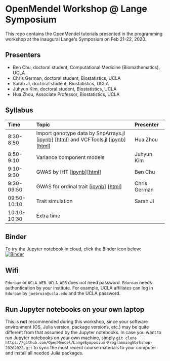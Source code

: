# OpenMendel Workshop @ Lange Symposium

This repo contains the OpenMendel tutorials presented in the programming workshop at the inaugural Lange's Symposium on Feb 21-22, 2020.

## Presenters

* Ben Chu, doctoral student, Computational Medicine (Biomathematics), UCLA  
* Chris German, doctoral student, Biostatistics, UCLA  
* Sarah Ji, doctoral student, Biostatistics, UCLA  
* Juhyun Kim, doctoral student, Biostatistics, UCLA  
* Hua Zhou, Associate Professor, Biostatistics, UCLA  

## Syllabus

| Time | Topic | Presenter |  
|:-----------|:------------|:------------|  
| 8:30-8:50 | Import genotype data by SnpArrays.jl \[[ipynb](./01-snparrays/SnpArraysTutorial.ipynb)\] \[[html](https://openmendel.github.io/LangeSymposium-ProgrammingWorkshop-20202022/01-snparrays/SnpArraysTutorial.html)\] and VCFTools.jl \[[ipynb](./02-vcftools/vcftools.ipynb)\] \[[html](https://openmendel.github.io/LangeSymposium-ProgrammingWorkshop-20202022/02-vcftools/vcftools.html)\] | Hua Zhou |  
| 8:50-9:10 | Variance component models | Juhyun Kim |  
| 9:10-9:30 | GWAS by IHT \[[ipynb](./05-iht/MendelIHT_tutorial.ipynb)\]\[[html](https://openmendel.github.io/LangeSymposium-ProgrammingWorkshop-20202022/05-iht/MendelIHT_tutorial.html)\] | Ben Chu |  
| 9:30-09:50 | GWAS for ordinal trait \[[ipynb](./06-ordinal/ordinalgwas.ipynb)\] \[[html](https://openmendel.github.io/LangeSymposium-ProgrammingWorkshop-20202022/06-ordinal/ordinalgwas.html)\]| Chris German |  
| 09:50-10:10 | Trait simulation | Sarah Ji |  
| 10:10-10:30 | Extra time |  |  

## Binder

To try the Jupyter notebook in cloud, click the Binder icon below:  
[![Binder](https://mybinder.org/badge_logo.svg)](https://mybinder.org/v2/gh/OpenMendel/LangeSymposium-ProgrammingWorkshop-20202022/master)

## Wifi

`Eduroam` or `UCLA_WEB`. `UCLA_WEB` does not need password. `Eduroam` needs authentication by your institute. For example, UCLA affiliates can log in `Eduroam` by `joebruin@ucla.edu`  and the UCLA password. 

## Run Jupyter notebooks on your own laptop

This is **not** recommended during this workshop, since your software environment (OS, Julia version, package versions, etc.) may be quite different from that assumed by the Jupyter notebooks. In case you want to run Jupyter notebooks on your own machine, simply `git clone https://github.com/OpenMendel/LangeSymposium-ProgrammingWorkshop-20202022.git` to sync the most recent course materials to your computer and install all needed Julia packages.

